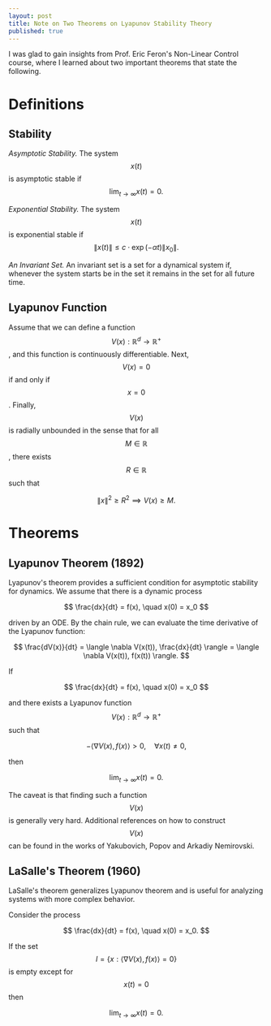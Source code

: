 ```yaml
---
layout: post
title: Note on Two Theorems on Lyapunov Stability Theory
published: true
---
```



I was glad to gain insights from Prof. Eric Feron's Non-Linear Control course, where I learned about two important theorems that state the following.

# Definitions

## Stability

*Asymptotic Stability.* The system $$x(t)$$ is asymptotic stable if $$\lim_{t \to \infty} x(t) = 0.$$

*Exponential Stability.* The system $$x(t)$$ is exponential stable if $$\|x(t)\| \le c\cdot \exp(-\alpha t)\|x_0\|.$$

*An Invariant Set.* An invariant set is a set for a dynamical system if, whenever the system starts be in the set it remains in the set for all future time.

## Lyapunov Function

Assume that we can define a function $$V(x): \mathbb{R}^d \to \mathbb{R}^+$$, and this function is continuously differentiable. Next, $$V(x) = 0$$ if and only if $$x = 0$$. Finally, $$V(x)$$ is radially unbounded in the sense that for all $$M \in \mathbb{R}$$, there exists $$R \in \mathbb{R}$$ such that

$$
\|x\|^2 \geq R^2 \implies V(x) \geq M.
$$

# Theorems

## Lyapunov Theorem (1892)

Lyapunov's theorem provides a sufficient condition for asymptotic stability for dynamics. We assume that there is a dynamic process

$$
\frac{dx}{dt} = f(x), \quad x(0) = x_0
$$

driven by an ODE. By the chain rule, we can evaluate the time derivative of the Lyapunov function:

$$
\frac{dV(x)}{dt} = \langle \nabla V(x(t)), \frac{dx}{dt} \rangle = \langle \nabla V(x(t)), f(x(t)) \rangle.
$$

If

$$
\frac{dx}{dt} = f(x), \quad x(0) = x_0
$$

and there exists a Lyapunov function $$V(x): \mathbb{R}^d \to \mathbb{R}^+$$ such that

$$
-\langle \nabla V(x), f(x) \rangle > 0, \quad \forall x(t) \neq 0,
$$

then

$$
\lim_{t \to \infty} x(t) = 0.
$$

The caveat is that finding such a function $$V(x)$$ is generally very hard. Additional references on how to construct $$V(x)$$ can be found in the works of Yakubovich, Popov and  Arkadiy Nemirovski.

## LaSalle's Theorem (1960)

LaSalle's theorem generalizes Lyapunov theorem and is useful for analyzing systems with more complex behavior.


Consider the process

$$
\frac{dx}{dt} = f(x), \quad x(0) = x_0.
$$

If the set $$I = \left\{ x : \langle \nabla V(x), f(x) \rangle = 0 \right\}$$ is empty except for $$x(t)=0$$ then

$$
\lim_{t \to \infty} x(t) = 0.
$$
